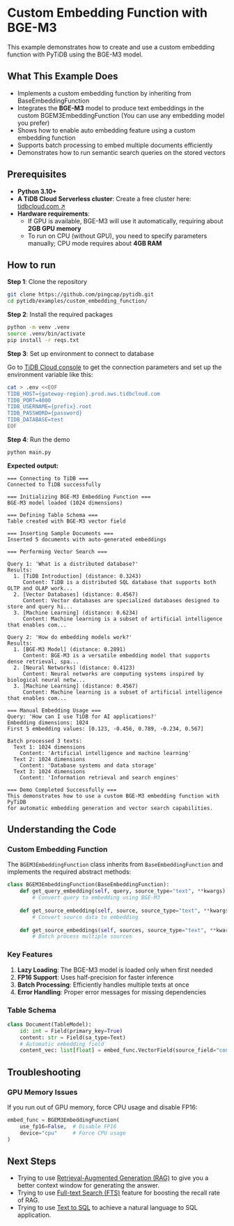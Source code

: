 # Custom Embedding Function with BGE-M3

This example demonstrates how to create and use a custom embedding function with PyTiDB using the BGE-M3 model.

## What This Example Does

- Implements a custom embedding function by inheriting from BaseEmbeddingFunction
- Integrates the **BGE-M3** model to produce text embeddings in the custom BGEM3EmbeddingFunction (You can use any embedding model you prefer)
- Shows how to enable auto embedding feature using a custom embedding function
- Supports batch processing to embed multiple documents efficiently
- Demonstrates how to run semantic search queries on the stored vectors

## Prerequisites

- **Python 3.10+**  
- **A TiDB Cloud Serverless cluster**: Create a free cluster here: [tidbcloud.com ↗️](https://tidbcloud.com/?utm_source=github&utm_medium=referral&utm_campaign=pytidb_readme)  
- **Hardware requirements**:  
  - If GPU is available, BGE-M3 will use it automatically, requiring about **2GB GPU memory**  
  - To run on CPU (without GPU), you need to specify parameters manually; CPU mode requires about **4GB RAM**  

## How to run

**Step 1**: Clone the repository

```bash
git clone https://github.com/pingcap/pytidb.git
cd pytidb/examples/custom_embedding_function/
```

**Step 2**: Install the required packages

```bash
python -m venv .venv
source .venv/bin/activate
pip install -r reqs.txt
```

**Step 3**: Set up environment to connect to database

Go to [TiDB Cloud console](https://tidbcloud.com/clusters) to get the connection parameters and set up the environment variable like this:

```bash
cat > .env <<EOF
TIDB_HOST={gateway-region}.prod.aws.tidbcloud.com
TIDB_PORT=4000
TIDB_USERNAME={prefix}.root
TIDB_PASSWORD={password}
TIDB_DATABASE=test
EOF
```

**Step 4**: Run the demo

```bash
python main.py
```

**Expected output:**

```plain
=== Connecting to TiDB ===
Connected to TiDB successfully

=== Initializing BGE-M3 Embedding Function ===
BGE-M3 model loaded (1024 dimensions)

=== Defining Table Schema ===
Table created with BGE-M3 vector field

=== Inserting Sample Documents ===
Inserted 5 documents with auto-generated embeddings

=== Performing Vector Search ===

Query 1: 'What is a distributed database?'
Results:
  1. [TiDB Introduction] (distance: 0.3243)
     Content: TiDB is a distributed SQL database that supports both OLTP and OLAP work...
  2. [Vector Databases] (distance: 0.4567)
     Content: Vector databases are specialized databases designed to store and query hi...
  3. [Machine Learning] (distance: 0.6234)
     Content: Machine learning is a subset of artificial intelligence that enables com...

Query 2: 'How do embedding models work?'
Results:
  1. [BGE-M3 Model] (distance: 0.2891)
     Content: BGE-M3 is a versatile embedding model that supports dense retrieval, spa...
  2. [Neural Networks] (distance: 0.4123)
     Content: Neural networks are computing systems inspired by biological neural netw...
  3. [Machine Learning] (distance: 0.4567)
     Content: Machine learning is a subset of artificial intelligence that enables com...

=== Manual Embedding Usage ===
Query: 'How can I use TiDB for AI applications?'
Embedding dimensions: 1024
First 5 embedding values: [0.123, -0.456, 0.789, -0.234, 0.567]

Batch processed 3 texts:
  Text 1: 1024 dimensions
    Content: 'Artificial intelligence and machine learning'
  Text 2: 1024 dimensions
    Content: 'Database systems and data storage'
  Text 3: 1024 dimensions
    Content: 'Information retrieval and search engines'

=== Demo Completed Successfully ===
This demonstrates how to use a custom BGE-M3 embedding function with PyTiDB
for automatic embedding generation and vector search capabilities.
```

## Understanding the Code

### Custom Embedding Function

The `BGEM3EmbeddingFunction` class inherits from `BaseEmbeddingFunction` and implements the required abstract methods:

```python
class BGEM3EmbeddingFunction(BaseEmbeddingFunction):
    def get_query_embedding(self, query, source_type="text", **kwargs) -> List[float]:
        # Convert query to embedding using BGE-M3
        
    def get_source_embedding(self, source, source_type="text", **kwargs) -> List[float]:
        # Convert source data to embedding
        
    def get_source_embeddings(self, sources, source_type="text", **kwargs) -> List[List[float]]:
        # Batch process multiple sources
```

### Key Features

1. **Lazy Loading**: The BGE-M3 model is loaded only when first needed
2. **FP16 Support**: Uses half-precision for faster inference
3. **Batch Processing**: Efficiently handles multiple texts at once
4. **Error Handling**: Proper error messages for missing dependencies

### Table Schema

```python
class Document(TableModel):
    id: int = Field(primary_key=True)
    content: str = Field(sa_type=Text)
    # Automatic embedding field
    content_vec: list[float] = embed_func.VectorField(source_field="content")
```

## Troubleshooting

### GPU Memory Issues

If you run out of GPU memory, force CPU usage and disable FP16:

```python
embed_func = BGEM3EmbeddingFunction(
    use_fp16=False,  # Disable FP16
    device="cpu"     # Force CPU usage
)
```

## Next Steps

- Trying to use [Retrieval-Augmented Generation (RAG)](/examples/rag/README.md) to give you a better context window for generating the answer.
- Trying to use [Full-text Search (FTS)](/examples/image_search/README.md) feature for boosting the recall rate of RAG.
- Trying to use [Text to SQL](/examples/text2sql/README.md) to achieve a natural language to SQL application.